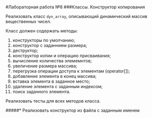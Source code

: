 ﻿#Лабораторная работа №8
###Классы. Конструктор копирования

Реализовать класс `dyn_array`, описывающий динамический массив вещественных чисел.

Класс должен содержать методы:
1. конструкторы по умолчанию;
2. конструктор с заданнием размера;
3. деструктор;
4. конструктор копии и операцию присваивания;
5. вычисление количества элемемнтов;
6. увеличение размера массива;
7. перегрузка операции доступа к элементам (operator[]);
8. добавление элемента в конец массива;
9. вставка элемента в заданное место;
10. удаление элемента с заданным индексом;
12. поиск заданного элемента.

Реализовать тесты для всех методов класса.

#####* Реализовать конструктор из файла с заданным именем